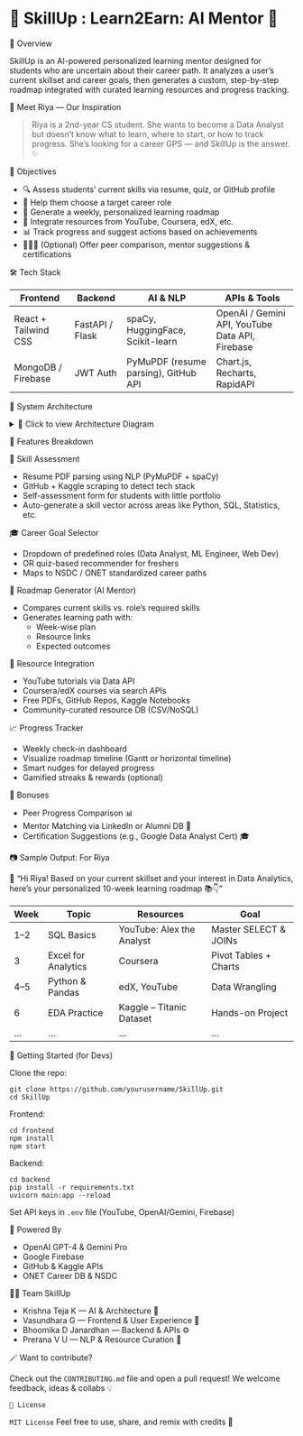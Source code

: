 <h1>🌟 SkillUp : Learn2Earn: AI Mentor 🚀</h1>

📌 Overview

SkillUp is an AI-powered personalized learning mentor designed for students who are uncertain about their career path. It analyzes a user’s current skillset and career goals, then generates a custom, step-by-step roadmap integrated with curated learning resources and progress tracking.

🧠 Meet Riya — Our Inspiration

> Riya is a 2nd-year CS student. She wants to become a Data Analyst but doesn’t know what to learn, where to start, or how to track progress. She’s looking for a career GPS — and SkillUp is the answer. ✨

🎯 Objectives

- 🔍 Assess students’ current skills via resume, quiz, or GitHub profile
- 🎯 Help them choose a target career role
- 🧭 Generate a weekly, personalized learning roadmap
- 🎥 Integrate resources from YouTube, Coursera, edX, etc.
- 📊 Track progress and suggest actions based on achievements
- 🧑‍🤝‍🧑 (Optional) Offer peer comparison, mentor suggestions & certifications

🛠️ Tech Stack

Frontend       | Backend         | AI & NLP           | APIs & Tools
-------------- | --------------- | ------------------ | ----------------------------
React + Tailwind CSS | FastAPI / Flask | spaCy, HuggingFace, Scikit-learn | OpenAI / Gemini API, YouTube Data API, Firebase
MongoDB / Firebase | JWT Auth | PyMuPDF (resume parsing), GitHub API | Chart.js, Recharts, RapidAPI

📐 System Architecture

<details>
<summary>🧩 Click to view Architecture Diagram</summary>

📦 Modules:

1. Skill Assessment Engine
2. Career Goal Selector
3. Roadmap Generator
4. Resource Integration Engine
5. Progress Tracker
6. (Optional) Peer Comparison & Mentor Match

</details>

🧩 Features Breakdown

📘 Skill Assessment

- Resume PDF parsing using NLP (PyMuPDF + spaCy)
- GitHub + Kaggle scraping to detect tech stack
- Self-assessment form for students with little portfolio
- Auto-generate a skill vector across areas like Python, SQL, Statistics, etc.

🎓 Career Goal Selector

- Dropdown of predefined roles (Data Analyst, ML Engineer, Web Dev)
- OR quiz-based recommender for freshers
- Maps to NSDC / ONET standardized career paths

🧭 Roadmap Generator (AI Mentor)

- Compares current skills vs. role’s required skills
- Generates learning path with:
  - Week-wise plan
  - Resource links
  - Expected outcomes

🔗 Resource Integration

- YouTube tutorials via Data API
- Coursera/edX courses via search APIs
- Free PDFs, GitHub Repos, Kaggle Notebooks
- Community-curated resource DB (CSV/NoSQL)

📈 Progress Tracker

- Weekly check-in dashboard
- Visualize roadmap timeline (Gantt or horizontal timeline)
- Smart nudges for delayed progress
- Gamified streaks & rewards (optional)

🎁 Bonuses

- Peer Progress Comparison 📊
- Mentor Matching via LinkedIn or Alumni DB 🤝
- Certification Suggestions (e.g., Google Data Analyst Cert) 🎓

📷 Sample Output: For Riya

💬 “Hi Riya! Based on your current skillset and your interest in Data Analytics, here’s your personalized 10-week learning roadmap 📚👇”

Week | Topic | Resources | Goal
---- | ----- | --------- | ----
1–2 | SQL Basics | YouTube: Alex the Analyst | Master SELECT & JOINs
3 | Excel for Analytics | Coursera | Pivot Tables + Charts
4–5 | Python & Pandas | edX, YouTube | Data Wrangling
6 | EDA Practice | Kaggle – Titanic Dataset | Hands-on Project
… | … | … | …

🧪 Getting Started (for Devs)

Clone the repo:
```
git clone https://github.com/yourusername/SkillUp.git
cd SkillUp
```
Frontend:
```
cd frontend
npm install
npm start
```
Backend:
```
cd backend
pip install -r requirements.txt
uvicorn main:app --reload
```
Set API keys in ```.env``` file (YouTube, OpenAI/Gemini, Firebase)

🧠 Powered By

- OpenAI GPT-4 & Gemini Pro
- Google Firebase
- GitHub & Kaggle APIs
- ONET Career DB & NSDC

👨‍💻 Team SkillUp

- Krishna Teja K — AI & Architecture 🧠
- Vasundhara G — Frontend & User Experience 🎨
- Bhoomika D Janardhan — Backend & APIs ⚙️
- Prerana V U — NLP & Resource Curation 🧾

🪄 Want to contribute?

Check out the ```CONTRIBUTING.md``` file and open a pull request! We welcome feedback, ideas & collabs 💡

```📄 License```

```MIT License``` 
Feel free to use, share, and remix with credits 🙌
